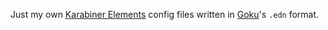 Just my own [Karabiner Elements](https://github.com/pqrs-org/Karabiner-Elements) config files written in [Goku](https://github.com/yqrashawn/GokuRakuJoudo)'s `.edn` format.

